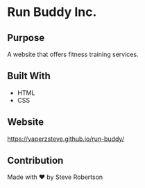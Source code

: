 # Run Buddy Inc.

## Purpose
A website that offers fitness training services.

## Built With
* HTML
* CSS

## Website
https://vaperzsteve.github.io/run-buddy/

## Contribution
Made with ❤️ by Steve Robertson
